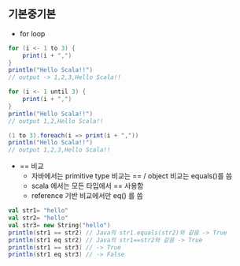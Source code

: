 ## 기본중기본
* for loop
```scala
for (i <- 1 to 3) {
    print(i + ",")
}
println("Hello Scala!!")
// output -> 1,2,3,Hello Scala!!

for (i <- 1 until 3) {
    print(i + ",")
}
println("Hello Scala!!")
// output 1,2,Hello Scala!!

(1 to 3).foreach(i => print(i + ","))
println("Hello Scala!!")
// output 1,2,3,Hello Scala!!
```
* == 비교
	* 자바에서는 primitive type 비교는 == / object 비교는 equals()를 씀
	* scala 에서는 모든 타입에서 == 사용함
	* reference 기반 비교에서만 eq() 를 씀
```scala
val str1= "hello"
val str2= "hello"
val str3= new String("hello")
println(str1 == str2) // Java의 str1.equals(str2)와 같음 -> True
println(str1 eq str2) // Java의 str1==str2와 같음 -> True
println(str1 == str3) // -> True
println(str1 eq str3) // -> False
```